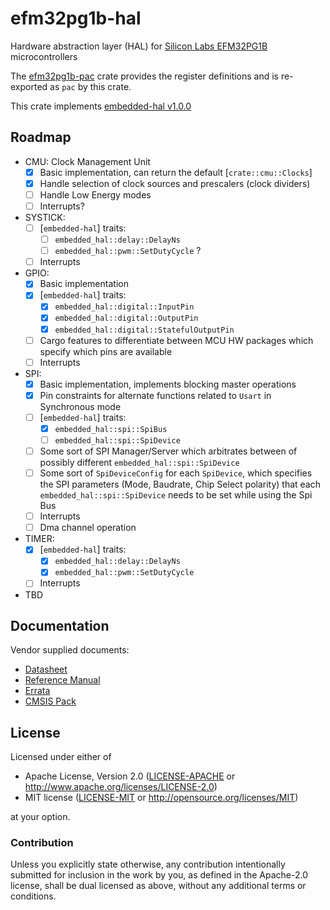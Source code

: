 # efm32pg1b-hal
Hardware abstraction layer (HAL) for [Silicon Labs EFM32PG1B](https://www.silabs.com/mcu/32-bit/efm32-pearl-gecko/device.EFM32PG1B200F256GM48) microcontrollers

The [efm32pg1b-pac](https://github.com/BogdanOlar/efm32pg1b-pac) crate provides the register definitions and is re-exported as `pac` by this crate.

This crate implements [embedded-hal v1.0.0](https://github.com/rust-embedded/embedded-hal)

## Roadmap

- CMU: Clock Management Unit
    - [x] Basic implementation, can return the default [`crate::cmu::Clocks`]
    - [x] Handle selection of clock sources and prescalers (clock dividers)
    - [ ] Handle Low Energy modes
    - [ ] Interrupts?

- SYSTICK:
    - [ ] [`embedded-hal`] traits:
        - [ ] `embedded_hal::delay::DelayNs`
        - [ ] `embedded_hal::pwm::SetDutyCycle` ?
    - [ ] Interrupts

- GPIO:
    - [x] Basic implementation
    - [x] [`embedded-hal`] traits:
        - [x] `embedded_hal::digital::InputPin`
        - [x] `embedded_hal::digital::OutputPin`
        - [x] `embedded_hal::digital::StatefulOutputPin`
    - [ ] Cargo features to differentiate between MCU HW packages which specify which pins are available
    - [ ] Interrupts

- SPI:
    - [x] Basic implementation, implements blocking master operations
    - [x] Pin constraints for alternate functions related to `Usart` in Synchronous mode
    - [ ] [`embedded-hal`] traits:
        - [x] `embedded_hal::spi::SpiBus`
        - [ ] `embedded_hal::spi::SpiDevice`
    - [ ] Some sort of SPI Manager/Server which arbitrates between of possibly different `embedded_hal::spi::SpiDevice`
    - [ ] Some sort of `SpiDeviceConfig` for each `SpiDevice`, which specifies the SPI parameters (Mode, Baudrate,
          Chip Select polarity) that each `embedded_hal::spi::SpiDevice` needs to be set while using the Spi Bus
    - [ ] Interrupts
    - [ ] Dma channel operation

- TIMER:
    - [x] [`embedded-hal`] traits:
        - [x] `embedded_hal::delay::DelayNs`
        - [x] `embedded_hal::pwm::SetDutyCycle`
    - [ ] Interrupts

- TBD

## Documentation

Vendor supplied documents:
- [Datasheet](https://www.silabs.com/documents/public/data-sheets/efm32pg1-datasheet.pdf)
- [Reference Manual](https://www.silabs.com/documents/public/reference-manuals/EFM32PG1-ReferenceManual.pdf)
- [Errata](https://www.silabs.com/documents/public/errata/efm32pg1-errata.pdf)
- [CMSIS Pack](https://www.keil.arm.com/devices/silicon-labs-efm32pg1b200f256gm48/processors/)

## License

Licensed under either of

- Apache License, Version 2.0 ([LICENSE-APACHE](LICENSE-APACHE) or
  http://www.apache.org/licenses/LICENSE-2.0)
- MIT license ([LICENSE-MIT](LICENSE-MIT) or http://opensource.org/licenses/MIT)

at your option.

### Contribution

Unless you explicitly state otherwise, any contribution intentionally submitted for inclusion in the work by you, as defined in the Apache-2.0 license, shall be dual licensed as above, without any additional terms or conditions.
